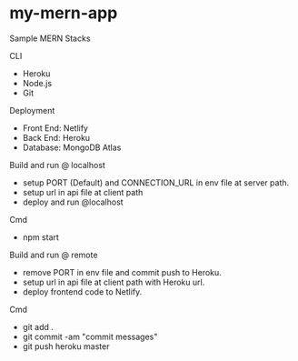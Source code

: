# my-mern-app
Sample MERN Stacks

CLI
- Heroku
- Node.js
- Git

Deployment
- Front End: Netlify
- Back End: Heroku
- Database: MongoDB Atlas 

Build and run @ localhost
- setup PORT (Default) and CONNECTION_URL in env file at server path.
- setup url in api file at client path
- deploy and run @localhost

Cmd
- npm start

Build and run @ remote
- remove PORT in env file and commit push to Heroku.
- setup url in api file at client path with Heroku url.
- deploy frontend code to Netlify.

Cmd
- git add .
- git commit -am "commit messages"
- git push heroku master
